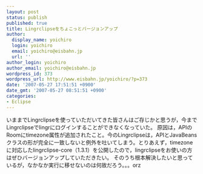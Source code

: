 ```yaml
---
layout: post
status: publish
published: true
title: Lingrclipseをちょこっとバージョンアップ
author:
  display_name: yoichiro
  login: yoichiro
  email: yoichiro@eisbahn.jp
  url: ''
author_login: yoichiro
author_email: yoichiro@eisbahn.jp
wordpress_id: 373
wordpress_url: http://www.eisbahn.jp/yoichiro/?p=373
date: '2007-05-27 17:51:51 +0900'
date_gmt: '2007-05-27 08:51:51 +0900'
categories:
- Eclipse
---
```


いままでLingrclipseを使っていただいてきた皆さんはご存じかと思うが，今までLingrclipseでlingrにログインすることができなくなっていた。
原因は，APIのRoomにtimezone属性が追加されたこと。今のLingrclipseは，APIとJavaBeansクラスの形が完全に一致しないと例外を吐いてしまう。とりあえず，timezoneに対応したlingrclipse-core（1.3.1）を公開したので，lingrclipseをお使いの方はぜひバージョンアップしていただきたい。
そのうち根本解決したいと思っているが，なかなか実行に移せないのは何故だろう。。。orz
